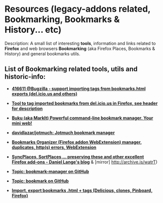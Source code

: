 # Resources (legacy-addons related, Bookmarking, Bookmarks & History... etc)

Description: A small list of interesting **tools**, information and links related to **Firefox** and web browsers **Bookmarking** (aka Firefox Places, Bookmarks & History) and general bookmarks utils.

## List of Bookmarking related tools, utils and historic-info:

- [**416611 @Bugzilla - support importing tags from bookmarks.html exports (del.icio.us and others)**](https://bugzilla.mozilla.org/show_bug.cgi?id=416611)

- [**Tool to tag imported bookmarks from del.icio.us in Firefox, see header for description**](https://gist.github.com/novalis111/84f4cb6a2a08975daa26)

- [**Buku (aka MarkIt) Powerful command-line bookmark manager. Your mini web!**](https://github.com/jarun/Buku)

- [**davidlazar/jotmuch: Jotmuch bookmark manager**](https://github.com/davidlazar/jotmuch)

- [**Bookmarks Organizer (Firefox addon WebExtension) manager, duplicates, http(s) errors, WebExtension**](https://github.com/cadeyrn/bookmarks-organizer)

- [**SyncPlaces, SortPlaces ... preserving these and other excellent Firefox add-ons - Daniel Lange's blog**](https://daniel-lange.com/archives/71-SyncPlaces,-SortPlaces-...-preserving-these-and-other-excellent-Firefox-add-ons.html) & [mirror] http://archive.is/watrT)

- [**Topic: bookmark-manager on GitHub**](https://github.com/topics/bookmark-manager)
- [**Topic: bookmark on GitHub**](https://github.com/topics/bookmark)

- [**Import, export bookmarks .html + tags (Delicious, clones, Pinboard, Firefox)**](https://superuser.com/questions/223182/importing-delicious-export-into-firefox-3)
